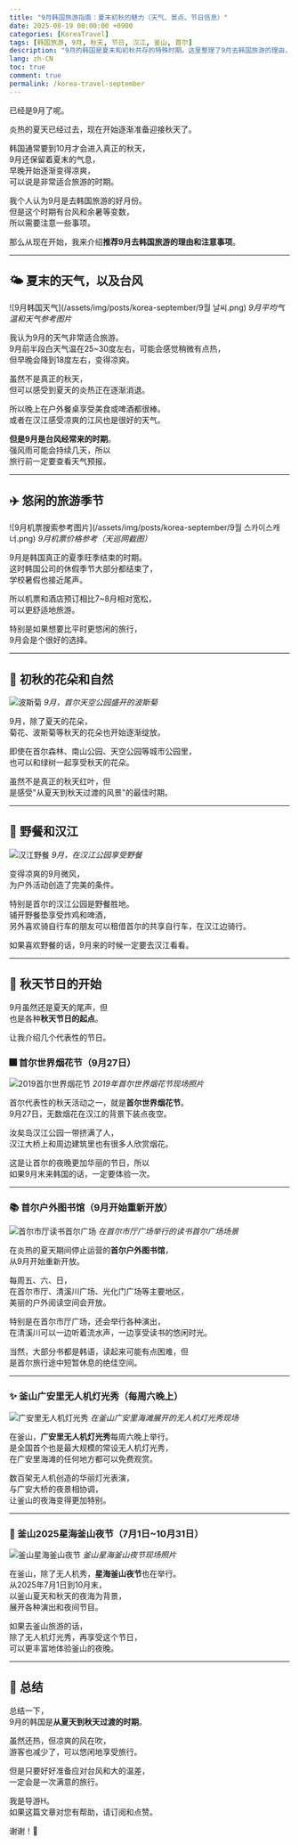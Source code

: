 ```yaml
---
title: "9月韩国旅游指南：夏末初秋的魅力（天气、景点、节日信息）"
date: 2025-08-19 00:00:00 +0900
categories: [KoreaTravel]
tags: [韩国旅游, 9月, 秋天, 节日, 汉江, 釜山, 首尔]
description: "9月的韩国是夏末和初秋共存的特殊时期。这里整理了9月去韩国旅游的理由，包括天气、节日、自然风光、野餐等，以及需要注意的事项。"
lang: zh-CN
toc: true
comment: true
permalink: /korea-travel-september
---
```


已经是9月了呢。

炎热的夏天已经过去，现在开始逐渐准备迎接秋天了。

韩国通常要到10月才会进入真正的秋天，  
9月还保留着夏末的气息，  
早晚开始逐渐变得凉爽，  
可以说是非常适合旅游的时期。

我个人认为9月是去韩国旅游的好月份。  
但是这个时期有台风和余暑等变数，  
所以需要注意一些事项。

那么从现在开始，我来介绍**推荐9月去韩国旅游的理由和注意事项**。

---

## 🌤 夏末的天气，以及台风
![9月韩国天气](/assets/img/posts/korea-september/9월 날씨.png)
_9月平均气温和天气参考图片_

我认为9月的天气非常适合旅游。  
9月前半段白天气温在25~30度左右，可能会感觉稍微有点热，  
但早晚会降到18度左右，变得凉爽。

虽然不是真正的秋天，  
但可以感受到夏天的炎热正在逐渐消退。

所以晚上在户外餐桌享受美食或啤酒都很棒。  
或者在汉江感受凉爽的江风也是很好的天气。

**但是9月是台风经常来的时期**。  
强风雨可能会持续几天，所以  
旅行前一定要查看天气预报。

---

## ✈️ 悠闲的旅游季节
![9月机票搜索参考图片](/assets/img/posts/korea-september/9월 스카이스캐너.png)
_9月机票价格参考（天巡网截图）_

9月是韩国真正的夏季旺季结束的时期。  
这时韩国公司的休假季节大部分都结束了，  
学校暑假也接近尾声。

所以机票和酒店预订相比7~8月相对宽松，  
可以更舒适地旅游。

特别是如果想要比平时更悠闲的旅行，  
9月会是个很好的选择。

---

## 🌸 初秋的花朵和自然
![波斯菊](/assets/img/posts/korea-september/코스모스.jpg)
_9月，首尔天空公园盛开的波斯菊_

9月，除了夏天的花朵，  
菊花、波斯菊等秋天的花朵也开始逐渐绽放。

即使在首尔森林、南山公园、天空公园等城市公园里，  
也可以和绿树一起享受秋天的花朵。

虽然不是真正的秋天红叶，但  
是感受"从夏天到秋天过渡的风景"的最佳时期。

---

## 🧺 野餐和汉江
![汉江野餐](/assets/img/posts/korea-september/한강피크닉.jpeg)
_9月，在汉江公园享受野餐_

变得凉爽的9月微风，  
为户外活动创造了完美的条件。

特别是首尔的汉江公园是野餐胜地。  
铺开野餐垫享受炸鸡和啤酒，  
另外喜欢骑自行车的朋友可以租借首尔的共享自行车，在汉江边骑行。

如果喜欢野餐的话，9月来的时候一定要去汉江看看。

---

## 🎉 秋天节日的开始

9月虽然还是夏天的尾声，但  
也是各种**秋天节日的起点**。

让我介绍几个代表性的节日。

### 🎆 首尔世界烟花节（9月27日）
![2019首尔世界烟花节](/assets/img/posts/korea-september/2019_서울불꽃축제.jpg)
_2019年首尔世界烟花节现场照片_

首尔代表性的秋天活动之一，就是**首尔世界烟花节**。  
9月27日，无数烟花在汉江的背景下装点夜空。

汝矣岛汉江公园一带挤满了人，  
汉江大桥上和周边建筑里也有很多人欣赏烟花。

这是让首尔的夜晚更加华丽的节日，所以  
如果9月末来韩国的话，一定要体验一次。

---

### 📚 首尔户外图书馆（9月开始重新开放）
![首尔市厅读书首尔广场](/assets/img/posts/korea-september/서울_시청_책읽는서울광장11.HEIC)
_在首尔市厅广场举行的读书首尔广场场景_

在炎热的夏天期间停止运营的**首尔户外图书馆**，  
从9月开始重新开放。

每周五、六、日，  
在首尔市厅、清溪川广场、光化门广场等主要地区，  
美丽的户外阅读空间会开放。

特别是在首尔市厅广场，还会举行各种演出，  
在清溪川可以一边听着流水声，一边享受读书的悠闲时光。

当然，大部分书都是韩语，读起来可能有点困难，但  
是首尔旅行途中短暂休息的绝佳空间。

---

### ✨ 釜山广安里无人机灯光秀（每周六晚上）
![广安里无人机灯光秀](/assets/img/posts/korea-september/광안리드론라이트쇼.png)
_在釜山广安里海滩展开的无人机灯光秀现场_

在釜山，**广安里无人机灯光秀**每周六晚上举行。  
是全国首个也是最大规模的常设无人机灯光秀，  
在广安里海滩的任何地方都可以免费观赏。

数百架无人机创造的华丽灯光表演，  
与广安大桥的夜景相协调，  
让釜山的夜海变得更加特别。

---

### 🌌 釜山2025星海釜山夜节（7月1日~10月31日）
![釜山星海釜山夜节](/assets/img/posts/korea-september/부산별바다축제.jpg)
_釜山星海釜山夜节现场照片_

在釜山，除了无人机秀，**星海釜山夜节**也在举行。  
从2025年7月1日到10月末，  
以釜山夏天和秋天的夜海为背景，  
展开各种演出和夜间节目。

如果去釜山旅游的话，  
除了无人机灯光秀，再享受这个节日，  
可以更丰富地体验釜山的夜晚。

---

## 🎯 总结

总结一下，  
9月的韩国是**从夏天到秋天过渡的时期**。

虽然还热，但凉爽的风在吹，  
游客也减少了，可以悠闲地享受旅行。

但是只要好好准备应对台风和大的温差，  
一定会是一次满意的旅行。

我是导游H。  
如果这篇文章对您有帮助，请订阅和点赞。

谢谢！🙏 
